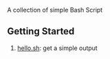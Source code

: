 A collection of simple Bash Script
## Getting Started

1. [hello.sh](Apurv/Devops/shell_script/hello_world.sh): get a simple output
